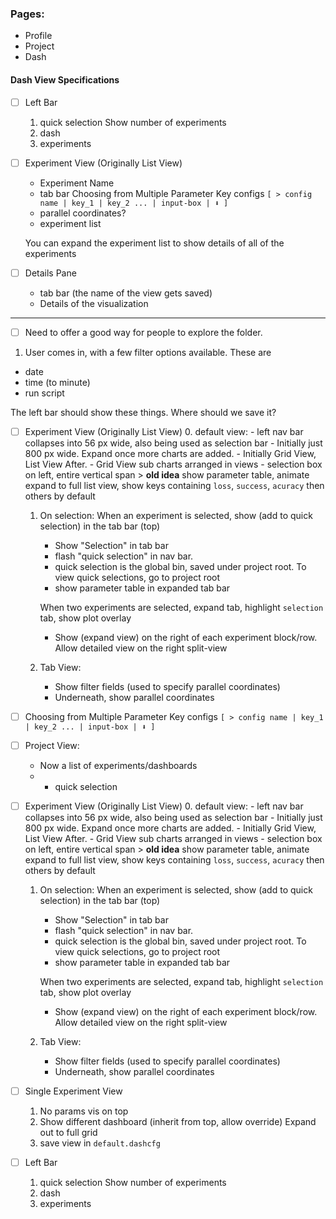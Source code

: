 ### Pages:

- Profile
- Project
- Dash


#### Dash View Specifications

- [ ] Left Bar
    1. quick selection
        Show number of experiments
    2. dash
    3. experiments

- [ ] Experiment View (Originally List View)
    - Experiment Name
    - tab bar
        Choosing from Multiple Parameter Key configs
            `[ > config name | key_1 | key_2 ... | input-box | ⬇️ ]`
    - parallel coordinates?
    - experiment list

    You can expand the experiment list to show details of all of the experiments
- [ ] Details Pane
    - tab bar (the name of the view gets saved)
    - Details of the visualization

---

- [ ] Need to offer a good way for people to explore the folder.
1. User comes in, with a few filter options available. These are
- date
- time (to minute)
- run script

The left bar should show these things. Where should we save it?

- [ ] Experiment View (Originally List View)
    0. default view:
        - left nav bar collapses into 56 px wide, also being used as selection bar
        - Initially just 800 px wide. Expand once more charts are added.
        - Initially Grid View, List View After. 
        - Grid View sub charts arranged in views
        - selection box on left, entire vertical span
        > **old idea** show parameter table, animate expand to full list view, show keys containing `loss`, 
        `success`, `acuracy` then others by default
    1. On selection:
        When an experiment is selected, show (add to quick selection) in the tab bar (top)
        - Show "Selection" in tab bar
        - flash "quick selection" in nav bar.
        - quick selection is the global bin, saved under project root.
            To view quick selections, go to project root
        - show parameter table in expanded tab bar
        
        When two experiments are selected, expand tab, highlight `selection` tab, show plot overlay
        
        - Show (expand view) on the right of each experiment block/row. Allow detailed view on the right split-view
    2. Tab View:
        - Show filter fields (used to specify parallel coordinates)
        - Underneath, show parallel coordinates
        
- [ ] Choosing from Multiple Parameter Key configs
    `[ > config name | key_1 | key_2 ... | input-box | ⬇️ ]`
- [ ] Project View:
    - Now a list of experiments/dashboards
    - + quick selection
- [ ] Experiment View (Originally List View)
    0. default view:
        - left nav bar collapses into 56 px wide, also being used as selection bar
        - Initially just 800 px wide. Expand once more charts are added.
        - Initially Grid View, List View After. 
        - Grid View sub charts arranged in views
        - selection box on left, entire vertical span
        > **old idea** show parameter table, animate expand to full list view, show keys containing `loss`, 
        `success`, `acuracy` then others by default
    1. On selection:
        When an experiment is selected, show (add to quick selection) in the tab bar (top)
        - Show "Selection" in tab bar
        - flash "quick selection" in nav bar.
        - quick selection is the global bin, saved under project root.
            To view quick selections, go to project root
        - show parameter table in expanded tab bar
        
        When two experiments are selected, expand tab, highlight `selection` tab, show plot overlay
        
        - Show (expand view) on the right of each experiment block/row. Allow detailed view on the right split-view
    2. Tab View:
        - Show filter fields (used to specify parallel coordinates)
        - Underneath, show parallel coordinates
- [ ] Single Experiment View
    1. No params vis on top
    2. Show different dashboard (inherit from top, allow override)
        Expand out to full grid
    3. save view in `default.dashcfg`
- [ ] Left Bar
    1. quick selection
        Show number of experiments
    2. dash
    3. experiments
